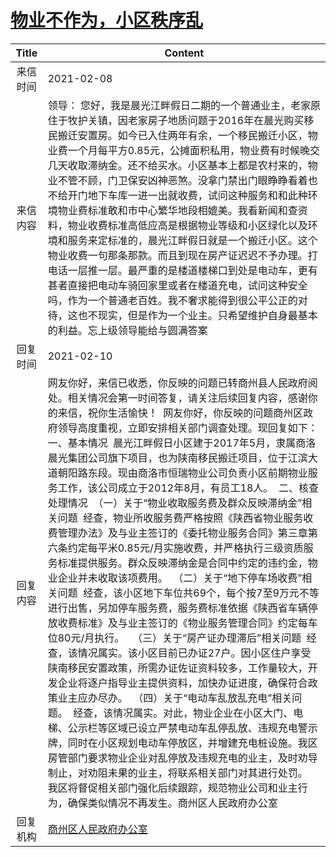 # <a href="http://www.shangluo.gov.cn/zmhd/ldxxxx.jsp?urltype=leadermail.LeaderMailContentUrl&wbtreeid=1112&leadermailid=6915">物业不作为，小区秩序乱</a>
| Title |                                                                                                                                                                                                                                                                                                                                                                                                                Content                                                                                                                                                                                                                                                                                                                                                                                                                 |
|:-----:|----------------------------------------------------------------------------------------------------------------------------------------------------------------------------------------------------------------------------------------------------------------------------------------------------------------------------------------------------------------------------------------------------------------------------------------------------------------------------------------------------------------------------------------------------------------------------------------------------------------------------------------------------------------------------------------------------------------------------------------------------------------------------------------------------------------------------------------|
| 来信时间  | 2021-02-08                                                                                                                                                                                                                                                                                                                                                                                                                                                                                                                                                                                                                                                                                                                                                                                                                             |
| 来信内容  | 领导： 您好，我是晨光江畔假日二期的一个普通业主，老家原住于牧护关镇，因老家房子地质问题于2016年在晨光购买移民搬迁安置房。如今已入住两年有余，一个移民搬迁小区，物业费一个月每平方0.85元，公摊面积私用，物业费有时候晚交几天收取滞纳金。还不给买水。小区基本上都是农村来的，物业不管不顾，门卫保安凶神恶煞。没拿门禁出门眼睁睁看着也不给开门地下车库一进一出就收费，试问这种服务和和此种环境物业费标准敢和市中心繁华地段相媲美。我看新闻和查资料，物业收费标准高低应高是根据物业等级和小区绿化以及环境和服务来定标准的，晨光江畔假日就是一个搬迁小区。这个物业收费一句那条那款。而且到现在房产证迟迟不予办理。打电话一层推一层。最严重的是楼道楼梯口到处是电动车，更有甚者直接把电动车骑回家里或者在楼道充电，试问这种安全吗，作为一个普通老百姓。我不奢求能得到很公平公正的对待，这也不现实，但是作为一个业主。只希望维护自身最基本的利益。忘上级领导能给与圆满答案                                                                                                                                                                                                                                                                                                                                                                                                 |
| 回复时间  | 2021-02-10                                                                                                                                                                                                                                                                                                                                                                                                                                                                                                                                                                                                                                                                                                                                                                                                                             |
| 回复内容  | 网友你好，来信已收悉，你反映的问题已转商州县人民政府阅处。相关情况会第一时间答复，请关注后续回复内容，感谢你的来信，祝你生活愉快！  网友你好，你反映的问题商州区政府领导高度重视，立即安排相关部门调查处理。现回复如下：  一、基本情况  晨光江畔假日小区建于2017年5月，隶属商洛晨光集团公司旗下项目，也为陕南移民搬迁项目，位于江滨大道朝阳路东段。现由商洛市恒瑞物业公司负责小区前期物业服务工作，该公司成立于2012年8月，有员工18人。  二、核查处理情况  （一）关于“物业收取服务费及群众反映滞纳金”相关问题  经查，物业所收服务费严格按照《陕西省物业服务收费管理办法》及与业主签订的《委托物业服务合同》第三章第六条约定每平米0.85元/月实施收费，并严格执行三级资质服务标准提供服务。群众反映滞纳金是合同中约定的违约金，物业企业并未收取该项费用。  （二）关于“地下停车场收费”相关问题  经查，该小区地下车位共69个，每个按7至9万元不等进行出售，另加停车服务费，服务费标准依据《陕西省车辆停放收费标准》及与业主签订的《物业服务管理合同》约定每车位80元/月执行。   （三）关于“房产证办理滞后”相关问题  经查，该情况属实。该小区目前已办证27户。因小区住户享受陕南移民安置政策，所需办证佐证资料较多，工作量较大，开发企业将逐户指导业主提供资料，加快办证进度，确保符合政策业主应办尽办。  （四）关于“电动车乱放乱充电”相关问题。  经查，该情况属实。对此，物业企业在小区大门、电梯、公示栏等区域已设立严禁电动车乱停乱放、违规充电警示牌，同时在小区规划电动车停放区，并增建充电桩设施。我区房管部门要求物业企业对乱停放及违规充电的业主，及时劝导制止，对劝阻未果的业主，将联系相关部门对其进行处罚。  我区将督促相关部门强化后续跟踪，规范物业公司和业主行为，确保类似情况不再发生。商州区人民政府办公室 |
| 回复机构  | <a href="../../categories/agencies/商州区人民政府办公室.md">商州区人民政府办公室</a>                                                                                                                                                                                                                                                                                                                                                                                                                                                                                                                                                                                                                                                                                                                                                                         |